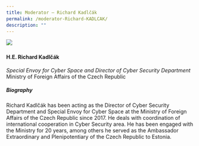```yaml
---
title: ​​Moderator – Richard Kadlčák
permalink: /moderator-Richard-KADLCAK/
description: ""
---
```

![](/images/Speakers/Richard%20KADLČÁK.jpg)

#### **H.E. Richard Kadlčák**

*Special Envoy for Cyber Space and Director of Cyber Security Department*  
Ministry of Foreign Affairs of the Czech Republic

##### **Biography**
Richard Kadlčák has been acting as the Director of Cyber Security Department and Special Envoy for Cyber Space at the Ministry of Foreign Affairs of the Czech Republic since 2017. He deals with coordination of international cooperation in Cyber Security area. He has been engaged with the Ministry for 20 years, among others he served as the Ambassador Extraordinary and Plenipotentiary of the Czech Republic to Estonia.